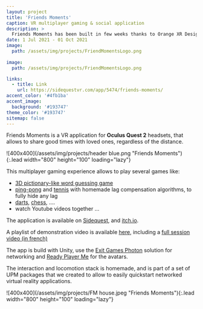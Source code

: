 ```yaml
---
layout: project
title: 'Friends Moments'
caption: VR multiplayer gaming & social application
description: >
  Friends Moments has been built in few weeks thanks to Orange XR Design System for the Orange Innovation Cup contest
date: 1 Jul 2021 - 01 Oct 2021
image: 
  path: /assets/img/projects/FriendMomentsLogo.png
  
image: 
  path: /assets/img/projects/FriendMomentsLogo.png

links:
  - title: Link
    url: https://sidequestvr.com/app/5474/friends-moments/
accent_color: '#4fb1ba'
accent_image:
  background: '#193747'
theme_color: '#193747'
sitemap: false
---
```


Friends Moments is a VR application for **Oculus Quest 2** headsets, that allows to share good times with loved ones, regardless of the distance.

![400x400](/assets/img/projects/header blue.png "Friends Moments"){:.lead width="800" height="100" loading="lazy"}

This multiplayer gaming experience allows to play several games like:

- [3D pictionary-like word guessing game](https://www.youtube.com/watch?v=PQ1hRW9jUh4)
- [ping-pong](https://www.youtube.com/watch?v=-jUVO5mt1SE) and [tennis](https://www.youtube.com/watch?v=kiG5lmZpgJc) with homemade lag compensation algorithms, to fully hide any lag
- [darts](https://www.youtube.com/watch?v=_Tqb_6WPyjY), [chess](https://www.youtube.com/watch?v=qo8FoUTDVeg), ....
- watch Youtube videos together ...

The application is available on [Sidequest](https://sidequestvr.com/app/5474/friends-moments/), and [itch.io](https://orange-innovation-factory.itch.io/friends-moments).

A playlist of demonstration video is available [here](https://www.youtube.com/playlist?list=PLEgzyCSpwH0PLfUOf27vJTp20BxPA3idh), including a [full session video (in french)](https://www.youtube.com/watch?v=KOn94lxBbRE&list=PLEgzyCSpwH0PLfUOf27vJTp20BxPA3idh&index=8)

The app is build with Unity, use the [Exit Games Photon](https://www.photonengine.com/) solution for networking and [Ready Player Me](https://readyplayer.me/) for the avatars.

The interaction and locomotion stack is homemade, and is part of a set of UPM packages that we created to allow to easily quickstart networked virtual reality applications.

![400x400](/assets/img/projects/FM house.jpeg "Friends Moments"){:.lead width="800" height="100" loading="lazy"}



